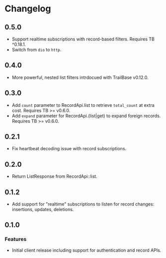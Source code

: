 # Changelog

## 0.5.0

- Support realtime subscriptions with record-based filters. Requires TB ^0.18.1.
- Switch from `dio` to `http`.

## 0.4.0

- More powerful, nested list filters intrdocued with TrailBase v0.12.0.

## 0.3.0

- Add `count` parameter to RecordApi.list to retrieve `total_count` at extra cost.
  Requires TB >= v0.6.0.
- Add `expand` parameter for RecordApi.(list|get) to expand foreign records.
  Requires TB >= v0.6.0.

## 0.2.1

- Fix heartbeat decoding issue with record subscriptions.

## 0.2.0

- Return ListResponse from RecordApi::list.

## 0.1.2

- Add support for "realtime" subscriptions to listen for record changes:
  insertions, updates, deletions.

## 0.1.0

### Features

- Initial client release including support for authentication and record APIs.
